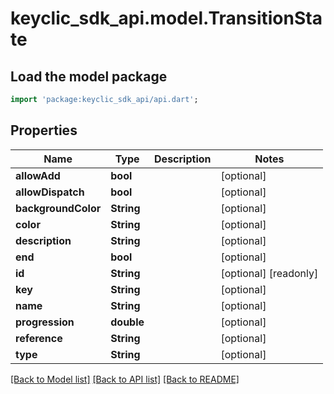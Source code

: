 # keyclic_sdk_api.model.TransitionState

## Load the model package
```dart
import 'package:keyclic_sdk_api/api.dart';
```

## Properties
Name | Type | Description | Notes
------------ | ------------- | ------------- | -------------
**allowAdd** | **bool** |  | [optional] 
**allowDispatch** | **bool** |  | [optional] 
**backgroundColor** | **String** |  | [optional] 
**color** | **String** |  | [optional] 
**description** | **String** |  | [optional] 
**end** | **bool** |  | [optional] 
**id** | **String** |  | [optional] [readonly] 
**key** | **String** |  | [optional] 
**name** | **String** |  | [optional] 
**progression** | **double** |  | [optional] 
**reference** | **String** |  | [optional] 
**type** | **String** |  | [optional] 

[[Back to Model list]](../README.md#documentation-for-models) [[Back to API list]](../README.md#documentation-for-api-endpoints) [[Back to README]](../README.md)


